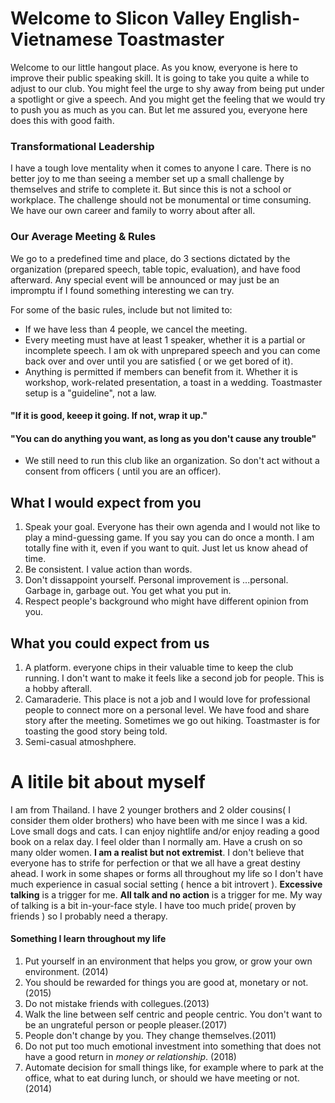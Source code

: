 # Welcome to Slicon Valley English-Vietnamese Toastmaster
Welcome to our little hangout place. As you know, everyone is here to improve their public speaking skill. It is going to take you quite a while to adjust to our club. You might feel the urge to shy away from being put under a spotlight or give a speech. And you might get the feeling that we would try to push you as much as you can. But let me assured you, everyone here does this with good faith.

### Transformational Leadership
I have a tough love mentality when it comes to anyone I care. There is no better joy to me than seeing a member set up a small challenge by themselves and strife to complete it. But since this is not a school or workplace. The challenge should not be monumental or time consuming. We have our own career and family to worry about after all.

### Our Average Meeting & Rules
We go to a predefined time and place, do 3 sections dictated by the organization (prepared speech, table topic, evaluation), and have food afterward. Any special event will be announced or may just be an impromptu if I found something interesting we can try.

For some of the basic rules, include but not limited to:
 - If we have less than 4 people, we cancel the meeting.
 - Every meeting must have at least 1 speaker, whether it is a partial or incomplete speech. I am ok with unprepared speech and you can come back over and over until you are satisfied ( or we get bored of it).
 - Anything is permitted if members can benefit from it. Whether it is workshop, work-related presentation, a toast in a wedding. Toastmaster setup is a "guideline", not a law. 


####                                       "If it is good, keeep it going. If not, wrap it up."
####                              "You can do anything you want, as long as you don't cause any trouble"
 
 - We still need to run this club like an organization. So don't act without a consent from officers ( until you are an officer).  

## What I would expect from you
1. Speak your goal. Everyone has their own agenda and I would not like to play a mind-guessing game. If you say you can do once a month. I am totally fine with it, even if you want to quit. Just let us know ahead of time.
2. Be consistent. I value action than words.
3. Don't dissappoint yourself. Personal improvement is ...personal. Garbage in, garbage out. You get what you put in.
4. Respect people's background who might have different opinion from you.

## What you could expect from us
1. A platform. everyone chips in their valuable time to keep the club running. I don't want to make it feels like a second job for people. This is a hobby afterall.
2. Camaraderie. This place is not a job and I would love for professional people to connect more on a personal level. We have food and share story after the meeting. Sometimes we go out hiking. Toastmaster is for toasting the good story being told.
3. Semi-casual atmoshphere. 



# A litile bit about myself
I am from Thailand. I have 2 younger brothers and 2 older cousins( I consider them older brothers) who have been with me since I was a kid. Love small dogs and cats.
I can enjoy nightlife and/or enjoy reading a good book on a relax day.
I feel older than I normally am. Have a crush on so many older women.
**I am a realist but not extremist**. I don't believe that everyone has to strife for perfection or that we all have a great destiny ahead.
I work in some shapes or forms all throughout my life so I don't have much experience in casual social setting ( hence a bit introvert ).
**Excessive talking** is a trigger for me.
**All talk and no action** is a trigger for me.
My way of talking is a bit in-your-face style.
I have too much pride( proven by friends ) so I probably need a therapy.

#### Something I learn throughout my life
1. Put yourself in an environment that helps you grow, or grow your own environment. (2014)
2. You should be rewarded for things you are good at, monetary or not. (2015)
3. Do not mistake friends with collegues.(2013) 
4. Walk the line between self centric and people centric. You don't want to be an ungrateful person or people pleaser.(2017)
5. People don't change by you. They change themselves.(2011) 
6. Do not put too much emotional investment into something that does not have a good return in _money or relationship_. (2018) 
7. Automate decision for small things like, for example where to park at the office, what to eat during lunch, or should we have meeting 
   or not. (2014)
